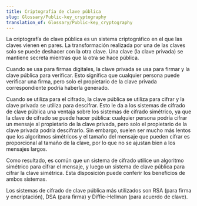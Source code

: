 ```yaml
---
title: Criptografía de clave pública
slug: Glossary/Public-key_cryptography
translation_of: Glossary/Public-key_cryptography
---
```


La criptografía de clave pública es un sistema criptográfico en el que las claves vienen en pares. La transformación realizada por una de las claves solo se puede deshacer con la otra clave. Una clave (la clave privada) se mantiene secreta mientras que la otra se hace pública.

Cuando se usa para firmas digitales, la clave privada se usa para firmar y la clave pública para verificar. Esto significa que cualquier persona puede verificar una firma, pero solo el propietario de la clave privada correspondiente podría haberla generado.

Cuando se utiliza para el cifrado, la clave pública se utiliza para cifrar y la clave privada se utiliza para descifrar. Esto le da a los sistemas de cifrado de clave pública una ventaja sobre los sistemas de cifrado simétrico, ya que la clave de cifrado se puede hacer pública: cualquier persona podría cifrar un mensaje al propietario de la clave privada, pero solo el propietario de la clave privada podría descifrarlo. Sin embargo, suelen ser mucho más lentos que los algoritmos simétricos y el tamaño del mensaje que pueden cifrar es proporcional al tamaño de la clave, por lo que no se ajustan bien a los mensajes largos.

Como resultado, es común que un sistema de cifrado utilice un algoritmo simétrico para cifrar el mensaje, y luego un sistema de clave pública para cifrar la clave simétrica. Esta disposición puede conferir los beneficios de ambos sistemas.

Los sistemas de cifrado de clave pública más utilizados son RSA (para firma y encriptación), DSA (para firma) y Diffie-Hellman (para acuerdo de clave).
